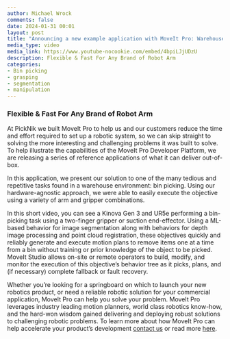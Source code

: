 ```yaml
---
author: Michael Wrock
comments: false
date: 2024-01-31 00:01
layout: post
title: "Announcing a new example application with MoveIt Pro: Warehouse Bin Picking"
media_type: video
media_link: https://www.youtube-nocookie.com/embed/4bpiLJjUDzU
description: Flexible & Fast For Any Brand of Robot Arm
categories:
- Bin picking
- grasping
- segmentation
- manipulation
---
```


### Flexible & Fast For Any Brand of Robot Arm

At PickNik we built MoveIt Pro to help us and our customers reduce the time and effort required to set up a robotic system, so we can skip straight to solving the more interesting and challenging problems it was built to solve. To help illustrate the capabilities of the MoveIt Pro Developer Platform, we are releasing a series of reference applications of what it can deliver out-of-box.

In this application, we present our solution to one of the many tedious and repetitive tasks found in a warehouse environment: bin picking. Using our hardware-agnostic approach, we were able to easily execute the objective using a variety of arm and gripper combinations.

In this short video, you can see a Kinova Gen 3 and UR5e performing a bin-picking task using a two-finger gripper or suction end-effector. Using a ML-based behavior for image segmentation along with behaviors for depth image processing and point cloud registration, these objectives quickly and reliably generate and execute motion plans to remove items one at a time from a bin without training or prior knowledge of the object to be picked. MoveIt Studio allows on-site or remote operators to build, modify, and monitor the execution of this objective’s behavior tree as it picks, plans, and (if necessary) complete fallback or fault recovery.

Whether you’re looking for a springboard on which to launch your new robotics product, or need a reliable robotic solution for your commercial application, MoveIt Pro can help you solve your problem.  MoveIt Pro leverages industry leading motion planners, world class robotics know-how, and the hard-won wisdom gained delivering and deploying robust solutions to challenging robotic problems. To learn more about how MoveIt Pro can help accelerate your product’s development [contact us](https://picknik.ai/connect/) or read more [here](https://picknik.ai/pro/).
